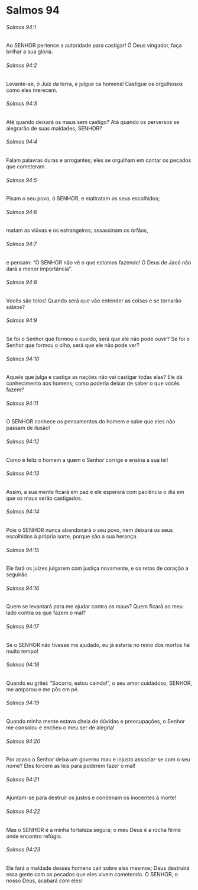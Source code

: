 # Salmos 94

###### Salmos 94:1

Ao SENHOR pertence a autoridade para castigar! Ó Deus vingador, faça brilhar a sua glória.

###### Salmos 94:2

Levante-se, ó Juiz da terra, e julgue os homens! Castigue os orgulhosos como eles merecem.

###### Salmos 94:3

Até quando deixará os maus sem castigo? Até quando os perversos se alegrarão de suas maldades, SENHOR?

###### Salmos 94:4

Falam palavras duras e arrogantes; eles se orgulham em contar os pecados que cometeram.

###### Salmos 94:5

Pisam o seu povo, ó SENHOR, e maltratam os seus escolhidos;

###### Salmos 94:6

matam as viúvas e os estrangeiros; assassinam os órfãos,

###### Salmos 94:7

e pensam: “O SENHOR não vê o que estamos fazendo! O Deus de Jacó não dará a menor importância”.

###### Salmos 94:8

Vocês são tolos! Quando será que vão entender as coisas e se tornarão sábios?

###### Salmos 94:9

Se foi o Senhor que formou o ouvido, será que ele não pode ouvir? Se foi o Senhor que formou o olho, será que ele não pode ver?

###### Salmos 94:10

Aquele que julga e castiga as nações não vai castigar todas elas? Ele dá conhecimento aos homens; como poderia deixar de saber o que vocês fazem?

###### Salmos 94:11

O SENHOR conhece os pensamentos do homem e sabe que eles não passam de ilusão!

###### Salmos 94:12

Como é feliz o homem a quem o Senhor corrige e ensina a sua lei!

###### Salmos 94:13

Assim, a sua mente ficará em paz e ele esperará com paciência o dia em que os maus serão castigados.

###### Salmos 94:14

Pois o SENHOR nunca abandonará o seu povo, nem deixará os seus escolhidos à própria sorte, porque são a sua herança.

###### Salmos 94:15

Ele fará os juízes julgarem com justiça novamente, e os retos de coração a seguirão.

###### Salmos 94:16

Quem se levantará para me ajudar contra os maus? Quem ficará ao meu lado contra os que fazem o mal?

###### Salmos 94:17

Se o SENHOR não tivesse me ajudado, eu já estaria no reino dos mortos há muito tempo!

###### Salmos 94:18

Quando eu gritei: “Socorro, estou caindo!”, o seu amor cuidadoso, SENHOR, me amparou e me pôs em pé.

###### Salmos 94:19

Quando minha mente estava cheia de dúvidas e preocupações, o Senhor me consolou e encheu o meu ser de alegria!

###### Salmos 94:20

Por acaso o Senhor deixa um governo mau e injusto associar-se com o seu nome? Eles torcem as leis para poderem fazer o mal!

###### Salmos 94:21

Ajuntam-se para destruir os justos e condenam os inocentes à morte!

###### Salmos 94:22

Mas o SENHOR é a minha fortaleza segura; o meu Deus é a rocha firme onde encontro refúgio.

###### Salmos 94:23

Ele fará a maldade desses homens cair sobre eles mesmos; Deus destruirá essa gente com os pecados que eles vivem cometendo. O SENHOR, o nosso Deus, acabará com eles!

